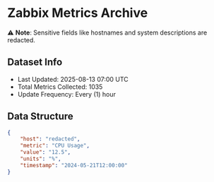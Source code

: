 # Zabbix Metrics Archive

⚠️ **Note**: Sensitive fields like hostnames and system descriptions are redacted.

## Dataset Info
- Last Updated: 2025-08-13 07:00 UTC
- Total Metrics Collected: 1035
- Update Frequency: Every (1) hour

## Data Structure
```json
{
    "host": "redacted",
    "metric": "CPU Usage",
    "value": "12.5",
    "units": "%",
    "timestamp": "2024-05-21T12:00:00"
}
```
